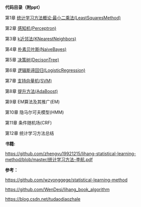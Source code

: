 **代码目录（附ppt）**

第1章  [统计学习方法概论:最小二乘法(LeastSquaresMethod)](https://github.com/zhengyu19921215/lihang-statistical-learning-method/tree/master/code/1-LeastSquaresMethod)

第2章  [感知机(Perceptron)](https://github.com/zhengyu19921215/lihang-statistical-learning-method/tree/master/code/2-Perceptron)

第3章  [k近邻法(KNearestNeighbors)](https://github.com/zhengyu19921215/lihang-statistical-learning-method/blob/master/code/3-KNearestNeighbors)

第4章  [朴素贝叶斯(NaiveBayes)](https://github.com/zhengyu19921215/lihang-statistical-learning-method/tree/master/code/4-NaiveBayes)

第5章  [决策树(DecisonTree)](https://github.com/zhengyu19921215/lihang-statistical-learning-method/tree/master/code/5-DecisonTree)

第6章  [逻辑斯谛回归(LogisticRegression)](https://github.com/zhengyu19921215/lihang-statistical-learning-method/tree/master/code/6-LogisticRegression)

第7章  [支持向量机(SVM)](https://github.com/zhengyu19921215/lihang-statistical-learning-method/tree/master/code/7-SVM)

第8章  [提升方法(AdaBoost)](https://github.com/zhengyu19921215/lihang-statistical-learning-method/tree/master/code/8-AdaBoost)

第9章 EM算法及其推广(EM)

第10章 隐马尔可夫模型(HMM)

第11章 条件随机场(CRF)

第12章 统计学习方法总结

**书籍:**

https://github.com/zhengyu19921215/lihang-statistical-learning-method/blob/master/统计学习方法-李航.pdf

**参考：**

https://github.com/wzyonggege/statistical-learning-method

https://github.com/WenDesi/lihang_book_algorithm

https://blog.csdn.net/tudaodiaozhale



